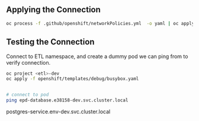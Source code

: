 ## Applying the Connection

```bash
oc process -f .github/openshift/networkPolicies.yml  -o yaml | oc apply -f -        
```


<!-- oc apply -f - <<EOF
apiVersion: v1
kind: Pod
metadata:
  name: busybox
spec:
  containers:
    - name: busybox
      image: busybox
      command: [ "/bin/sh", "-c", "while true ; do date; sleep 1; done;" ]
  restartPolicy: Never
EOF -->



## Testing the Connection

Connect to ETL namespace, and create a dummy pod we can ping from to verify connection.

```bash
oc project <etl>-dev
oc apply -f openshift/templates/debug/busybox.yaml


# connect to pod
ping epd-database.e38158-dev.svc.cluster.local
```

postgres-service.env-dev.svc.cluster.local
<!-- "clamav.0198bb-dev.svc.cluster.local" -->